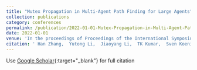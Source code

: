 ```yaml
---
title: "Mutex Propagation in Multi-Agent Path Finding for Large Agents"
collection: publications
category: conferences
permalink: /publication/2022-01-01-Mutex-Propagation-in-Multi-Agent-Path-Finding-for-Large-Agents
date: 2022-01-01
venue: 'In the proceedings of Proceedings of the International Symposium on Combinatorial Search'
citation: ' Han Zhang,  Yutong Li,  Jiaoyang Li,  TK Kumar,  Sven Koenig, &quot;Mutex Propagation in Multi-Agent Path Finding for Large Agents.&quot; In the proceedings of Proceedings of the International Symposium on Combinatorial Search, 2022.'
---
```

Use [Google Scholar](https://scholar.google.com/scholar?q=Mutex+Propagation+in+Multi+Agent+Path+Finding+for+Large+Agents){:target="_blank"} for full citation